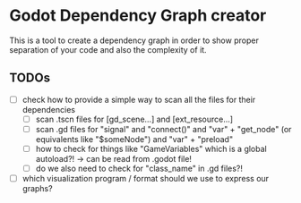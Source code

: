 # Godot Dependency Graph creator

This is a tool to create a dependency graph in order to show proper separation of your code and also the complexity of it.

## TODOs

- [ ] check how to provide a simple way to scan all the files for their dependencies
  - [ ] scan .tscn files for \[gd_scene...\] and \[ext_resource...\]
  - [ ] scan .gd files for "signal" and "connect()" and "var" + "get_node" (or equivalents like "$someNode") and "var" + "preload"
  - [ ] how to check for things like "GameVariables" which is a global autoload?! -> can be read from .godot file!
  - [ ] do we also need to check for "class_name" in .gd files?!
- [ ] which visualization program / format should we use to express our graphs?
